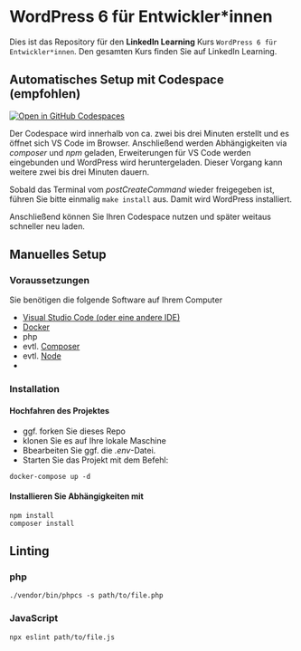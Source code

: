 # WordPress 6 für Entwickler*innen

Dies ist das Repository für den **LinkedIn Learning** Kurs `WordPress 6 für Entwickler*innen`. Den gesamten Kurs finden Sie auf LinkedIn Learning.

## Automatisches Setup mit Codespace (empfohlen)
[![Open in GitHub Codespaces](https://github.com/codespaces/badge.svg)](https://github.com/codespaces/new?hide_repo_select=true&ref=main&repo=564877154&machine=largePremiumLinux&devcontainer_path=.devcontainer%2Fdevcontainer.json&location=WestEurope)

Der Codespace wird innerhalb von ca. zwei bis drei Minuten erstellt und es öffnet sich VS Code im Browser. Anschließend werden Abhängigkeiten via _composer_ und _npm_ geladen, Erweiterungen für VS Code werden eingebunden und WordPress wird heruntergeladen. Dieser Vorgang kann weitere zwei bis drei Minuten dauern.

Sobald das Terminal vom _postCreateCommand_ wieder freigegeben ist, führen Sie bitte einmalig 
```make install``` aus. Damit wird WordPress installiert.

Anschließend können Sie Ihren Codespace nutzen und später weitaus schneller neu laden.


## Manuelles Setup

### Voraussetzungen
Sie benötigen die folgende Software auf Ihrem Computer
- [Visual Studio Code (oder eine andere IDE)](https://code.visualstudio.com/)
- [Docker](https://docs.docker.com/get-docker/)
- php
- evtl. [Composer](https://getcomposer.org/)
- evtl. [Node](https://nodejs.org)
- 
### Installation
#### Hochfahren des Projektes
- ggf. forken Sie dieses Repo
- klonen Sie es auf Ihre lokale Maschine
- Bbearbeiten Sie ggf. die _.env_-Datei.
- Starten Sie das Projekt mit dem Befehl:
```
docker-compose up -d
```
#### Installieren Sie Abhängigkeiten mit
```
npm install
composer install
```

## Linting
### php
```
./vendor/bin/phpcs -s path/to/file.php
```

### JavaScript
```
npx eslint path/to/file.js
```
